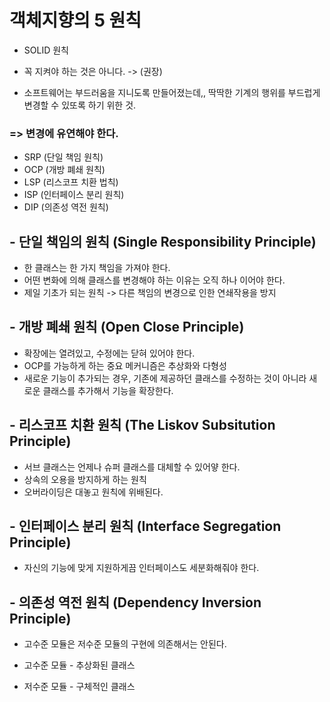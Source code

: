 # 객체지향의 5 원칙


- SOLID 원칙

- 꼭 지켜야 하는 것은 아니다. -> (권장)
- 소프트웨어는 부드러움을 지니도록 만들어졌는데,, 딱딱한 기계의 행위를 부드럽게 변경할 수 있또록 하기 위한 것.

### => 변경에 유연해야 한다.

- SRP (단일 책임 원칙)
- OCP (개방 폐쇄 원칙)
- LSP (리스코프 치환 법칙)
- ISP (인터페이스 분리 원칙)
- DIP (의존성 역전 원칙)



## - 단일 책임의 원칙 (Single Responsibility Principle)


- 한 클래스는 한 가지 책임을 가져야 한다.
- 어떤 변화에 의해 클래스를 변경해야 하는 이유는 오직 하나 이어야 한다.
- 제일 기초가 되는 원칙 -> 다른 책임의 변경으로 인한 연쇄작용을 방지




## - 개방 폐쇄 원칙 (Open Close Principle)


- 확장에는 열려있고, 수정에는 닫혀 있어야 한다.
- OCP를 가능하게 하는 중요 메커니즘은 추상화와 다형성
- 새로운 기능이 추가되는 경우, 기존에 제공하던 클래스를 수정하는 것이 아니라 새로운 클래스를 추가해서 기능을 확장한다.



## - 리스코프 치환 원칙 (The Liskov Subsitution Principle)

- 서브 클래스는 언제나 슈퍼 클래스를 대체할 수 있어얗 한다.
- 상속의 오용을 방지하게 하는 원칙
- 오버라이딩은 대놓고 원칙에 위배된다.



## - 인터페이스 분리 원칙 (Interface Segregation Principle)

- 자신의 기능에 맞게 지원하게끔 인터페이스도 세분화해줘야 한다.



## - 의존성 역전 원칙 (Dependency Inversion Principle)

- 고수준 모듈은 저수준 모듈의 구현에 의존해서는 안된다.

- 고수준 모듈 - 추상화된 클래스
- 저수준 모듈 - 구체적인 클래스
